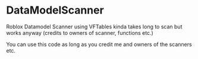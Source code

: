 # DataModelScanner
Roblox Datamodel Scanner using VFTables kinda takes long to scan but works anyway (credits to owners of scanner, functions etc.)

You can use this code as long as you credit me and owners of the scanners etc.
